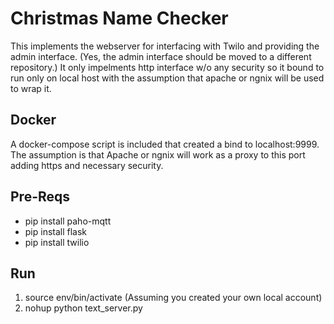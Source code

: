 # Christmas Name Checker
This implements the webserver for interfacing with Twilo and providing the admin interface. (Yes, the admin interface should be moved to a different repository.) It only impelments http interface w/o any security so it bound to run only on local host with the assumption that apache or ngnix will be used to wrap it.

## Docker
A docker-compose script is included that created a bind to localhost:9999.  The assumption is that Apache or ngnix will work as a proxy to this port adding https and necessary security. 

## Pre-Reqs
* pip install paho-mqtt
* pip install flask
* pip install twilio

## Run
1. source env/bin/activate  (Assuming you created your own local account)
2. nohup python text_server.py 

